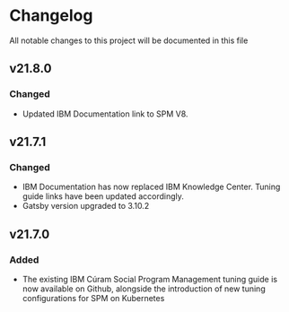 # Changelog

All notable changes to this project will be documented in this file

## v21.8.0

### Changed

* Updated IBM Documentation link to SPM V8.

## v21.7.1

### Changed

* IBM Documentation has now replaced IBM Knowledge Center. Tuning guide links have been updated accordingly.
* Gatsby version upgraded to 3.10.2

## v21.7.0

### Added

* The existing IBM Cúram Social Program Management tuning guide is now available on Github, alongside the introduction of new tuning configurations for SPM on Kubernetes
